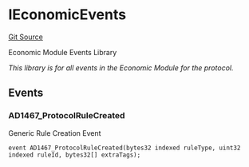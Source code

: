 # IEconomicEvents
[Git Source](https://github.com/thrackle-io/tron/blob/8134a3beedf036c43fc49cdc1818732eb057f270/src/common/IEvents.sol)

Economic Module Events Library

*This library is for all events in the Economic Module for the protocol.*


## Events
### AD1467_ProtocolRuleCreated
Generic Rule Creation Event


```solidity
event AD1467_ProtocolRuleCreated(bytes32 indexed ruleType, uint32 indexed ruleId, bytes32[] extraTags);
```

